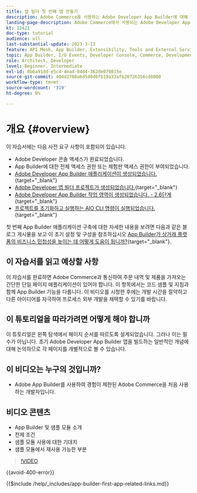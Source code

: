 ```yaml
---
title: 앱 빌더 첫 번째 앱 만들기
description: Adobe Commerce을 사용하는 Adobe Developer App Builder에 대해 알아보고 첫 번째 앱을 만듭니다.
landing-page-description: Adobe Commerce에서 사용되는 Adobe Developer App Builder에 대해 알아보고 첫 번째 앱을 만듭니다.
kt: 12421
doc-type: tutorial
audience: all
last-substantial-update: 2023-3-13
feature: API Mesh, App Builder, Extensibility, Tools and External Services, Backend Development
topic: App Builder, I/O Events, Developer Console, Commerce, Development, Integrations
role: Architect, Developer
level: Beginner, Intermediate
exl-id: 0b6a91dd-e5c4-4ead-84d4-362de070815e
source-git-commit: 404d2708a6d540d6fb19a33afb20726356cd8000
workflow-type: tm+mt
source-wordcount: '319'
ht-degree: 0%

---
```


# 개요 {#overview}

이 자습서에는 다음 사전 요구 사항이 포함되어 있습니다.

* Adobe Developer 콘솔 액세스가 완료되었습니다.
* App Builder에 대한 전체 액세스 권한 또는 체험판 액세스 권한이 부여되었습니다.
* [Adobe Developer App Builder 애플리케이션이 생성되었습니다.](https://developer.adobe.com/app-builder/docs/getting_started/first_app/){target="_blank"}
* [Adobe Developer 앱 빌더 프로젝트가 생성되었습니다.](https://developer.adobe.com/console){target="_blank"}
* [Adobe Developer App Builder 작업 영역이 생성되었습니다. - 2.6단계](https://developer.adobe.com/app-builder/docs/getting_started/first_app/#2-creating-a-new-project-on-developer-console){target="_blank"}
* [프로젝트를 초기화하고 실행하는 AIO CLI 명령이 실행되었습니다.](https://developer.adobe.com/runtime){target="_blank"}

첫 번째 App Builder 애플리케이션 구축에 대한 자세한 내용을 보려면 다음과 같은 블로그 게시물을 보고 이 초기 설정 및 구성을 참조하십시오 [App Builder가 상거래 플랫폼의 비즈니스 민첩성을 높이는 데 어떻게 도움이 됩니까?](https://business.adobe.com/blog/how-to/how-app-builder-helps-you-implement-a-composable-commerce-strategy){target="_blank"}.

## 이 자습서를 읽고 예상할 사항

이 자습서를 완료하면 Adobe Commerce과 통신하여 주문 내역 및 제품을 가져오는 간단한 단일 페이지 애플리케이션이 있어야 합니다. 이 항목에서는 코드 샘플 및 지침과 함께 App Builder 기능을 다룹니다. 이 비디오를 시청한 후에는 개발 시간을 절약하고 다른 아이디어를 자극하여 프로세스 외부 개발을 채택할 수 있기를 바랍니다.

## 이 튜토리얼을 따라가려면 어떻게 해야 합니까

이 튜토리얼은 왼쪽 탐색에서 페이지 순서를 따르도록 설계되었습니다. 그러나 이는 필수가 아닙니다. 초기 Adobe Developer App Builder 앱을 빌드하는 일반적인 개념에 대해 논의하므로 각 페이지를 개별적으로 볼 수 있습니다.

## 이 비디오는 누구의 것입니까?

* Adobe App Builder를 사용하여 경험이 제한된 Adobe Commerce을 처음 사용하는 개발자입니다.

## 비디오 콘텐츠

* App Builder 및 샘플 모듈 소개
* 전제 조건
* 샘플 모듈 사용에 대한 기대치
* 샘플 모듈에서 재사용 가능한 부분

>[!VIDEO](https://video.tv.adobe.com/v/3416740?quality=12&learn=on)

{{avoid-400-error}}

{{$include /help/_includes/app-builder-first-app-related-links.md}}
